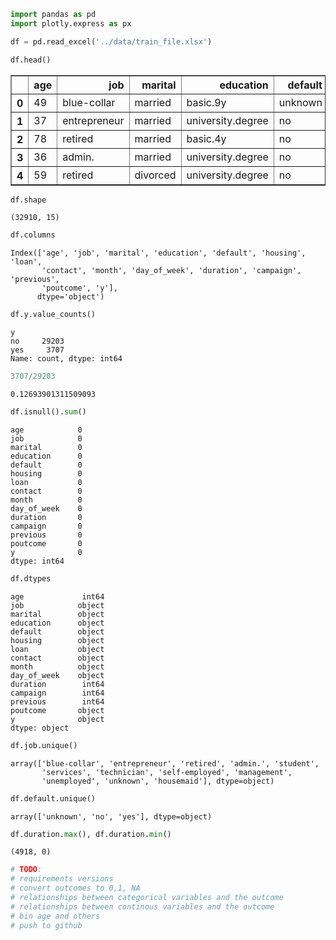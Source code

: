 ```python
import pandas as pd
import plotly.express as px
```


```python
df = pd.read_excel('../data/train_file.xlsx')
```


```python
df.head()
```




<div>
<style scoped>
    .dataframe tbody tr th:only-of-type {
        vertical-align: middle;
    }

    .dataframe tbody tr th {
        vertical-align: top;
    }

    .dataframe thead th {
        text-align: right;
    }
</style>
<table border="1" class="dataframe">
  <thead>
    <tr style="text-align: right;">
      <th></th>
      <th>age</th>
      <th>job</th>
      <th>marital</th>
      <th>education</th>
      <th>default</th>
      <th>housing</th>
      <th>loan</th>
      <th>contact</th>
      <th>month</th>
      <th>day_of_week</th>
      <th>duration</th>
      <th>campaign</th>
      <th>previous</th>
      <th>poutcome</th>
      <th>y</th>
    </tr>
  </thead>
  <tbody>
    <tr>
      <th>0</th>
      <td>49</td>
      <td>blue-collar</td>
      <td>married</td>
      <td>basic.9y</td>
      <td>unknown</td>
      <td>no</td>
      <td>no</td>
      <td>cellular</td>
      <td>nov</td>
      <td>wed</td>
      <td>227</td>
      <td>4</td>
      <td>0</td>
      <td>nonexistent</td>
      <td>no</td>
    </tr>
    <tr>
      <th>1</th>
      <td>37</td>
      <td>entrepreneur</td>
      <td>married</td>
      <td>university.degree</td>
      <td>no</td>
      <td>no</td>
      <td>no</td>
      <td>telephone</td>
      <td>nov</td>
      <td>wed</td>
      <td>202</td>
      <td>2</td>
      <td>1</td>
      <td>failure</td>
      <td>no</td>
    </tr>
    <tr>
      <th>2</th>
      <td>78</td>
      <td>retired</td>
      <td>married</td>
      <td>basic.4y</td>
      <td>no</td>
      <td>no</td>
      <td>no</td>
      <td>cellular</td>
      <td>jul</td>
      <td>mon</td>
      <td>1148</td>
      <td>1</td>
      <td>0</td>
      <td>nonexistent</td>
      <td>yes</td>
    </tr>
    <tr>
      <th>3</th>
      <td>36</td>
      <td>admin.</td>
      <td>married</td>
      <td>university.degree</td>
      <td>no</td>
      <td>yes</td>
      <td>no</td>
      <td>telephone</td>
      <td>may</td>
      <td>mon</td>
      <td>120</td>
      <td>2</td>
      <td>0</td>
      <td>nonexistent</td>
      <td>no</td>
    </tr>
    <tr>
      <th>4</th>
      <td>59</td>
      <td>retired</td>
      <td>divorced</td>
      <td>university.degree</td>
      <td>no</td>
      <td>no</td>
      <td>no</td>
      <td>cellular</td>
      <td>jun</td>
      <td>tue</td>
      <td>368</td>
      <td>2</td>
      <td>0</td>
      <td>nonexistent</td>
      <td>no</td>
    </tr>
  </tbody>
</table>
</div>




```python
df.shape
```




    (32910, 15)




```python
df.columns
```




    Index(['age', 'job', 'marital', 'education', 'default', 'housing', 'loan',
           'contact', 'month', 'day_of_week', 'duration', 'campaign', 'previous',
           'poutcome', 'y'],
          dtype='object')




```python
df.y.value_counts()
```




    y
    no     29203
    yes     3707
    Name: count, dtype: int64




```python
3707/29203
```




    0.12693901311509093




```python
df.isnull().sum()
```




    age            0
    job            0
    marital        0
    education      0
    default        0
    housing        0
    loan           0
    contact        0
    month          0
    day_of_week    0
    duration       0
    campaign       0
    previous       0
    poutcome       0
    y              0
    dtype: int64




```python
df.dtypes
```




    age             int64
    job            object
    marital        object
    education      object
    default        object
    housing        object
    loan           object
    contact        object
    month          object
    day_of_week    object
    duration        int64
    campaign        int64
    previous        int64
    poutcome       object
    y              object
    dtype: object




```python
df.job.unique()
```




    array(['blue-collar', 'entrepreneur', 'retired', 'admin.', 'student',
           'services', 'technician', 'self-employed', 'management',
           'unemployed', 'unknown', 'housemaid'], dtype=object)




```python
df.default.unique()
```




    array(['unknown', 'no', 'yes'], dtype=object)




```python
df.duration.max(), df.duration.min()
```




    (4918, 0)




```python
# TODO:
# requirements versions
# convert outcomes to 0,1, NA
# relationships between categorical variables and the outcome
# relationships between continous variables and the outcome
# bin age and others
# push to github
```


```python

```


```python

```
